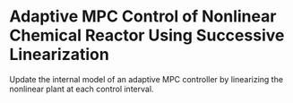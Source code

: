 # **Adaptive MPC Control of Nonlinear Chemical Reactor Using Successive Linearization**

Update the internal model of an adaptive MPC controller by linearizing the nonlinear plant at each control interval.
